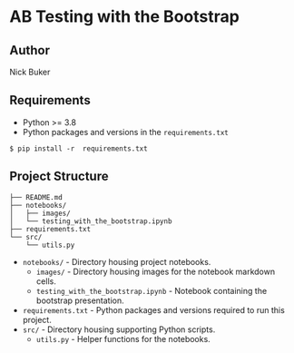 # AB Testing with the Bootstrap

## Author
Nick Buker

## Requirements
- Python >= 3.8
- Python packages and versions in the `requirements.txt`

```
$ pip install -r  requirements.txt
```

## Project Structure
```
├── README.md
├── notebooks/
│   ├── images/
│   └── testing_with_the_bootstrap.ipynb
├── requirements.txt
└── src/
    └── utils.py
```
- `notebooks/` - Directory housing project notebooks.
    - `images/` - Directory housing images for the notebook markdown cells.
    - `testing_with_the_bootstrap.ipynb` - Notebook containing the bootstrap presentation.
- `requirements.txt` - Python packages and versions required to run this project.
- `src/` - Directory housing supporting Python scripts.
    - `utils.py` - Helper functions for the notebooks.
